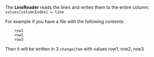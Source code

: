 The __LineReader__ reads the lines and writes them to the entire column: `values[columnIndex] = line`

For example if you have a file with the following contents:
```
    row1
    row2
    row3
```

Then it will be written in 3 `changeitem` with values row1, row2, row3
